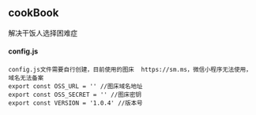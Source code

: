 
## cookBook

解决干饭人选择困难症

#### config.js

```
config.js文件需要自行创建，目前使用的图床  https://sm.ms，微信小程序无法使用，域名无法备案
export const OSS_URL = '' //图床域名地址
export const OSS_SECRET = '' //图床密钥
export const VERSION = '1.0.4' //版本号
```

